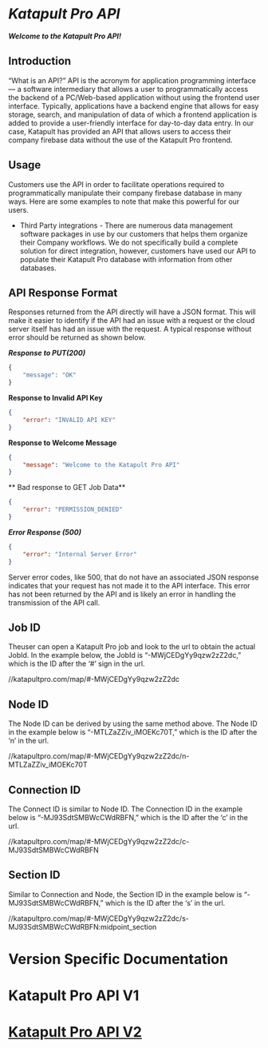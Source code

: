 # ***Katapult Pro API***
***Welcome to the Katapult Pro API!***

## Introduction
“What is an API?” API is the acronym for application programming interface — a software intermediary that allows a user to programmatically access the backend of a PC/Web-based application without using the frontend user interface. Typically, applications have a backend engine that allows for easy storage, search, and manipulation of data of which a frontend application is added to provide a user-friendly interface for day-to-day data entry. In our case, Katapult has provided an API that allows users to access their company firebase data without the use of the Katapult Pro frontend.

## Usage
Customers use the API in order to facilitate operations required to programmatically manipulate their company firebase database in many ways. Here are some examples to note that make this powerful for our users. 
* Third Party integrations - There are numerous data management software packages in use by our customers that helps them organize their Company workflows. We do not specifically build a complete solution for direct integration, however, customers have used our API to populate their Katapult Pro database with information from other databases.

## API Response Format
Responses returned from the API directly will have a JSON format. This will make it easier to identify if the API had an issue with a request or the cloud server itself has had an issue with the request. A typical response without error should be returned as shown below.

***Response to PUT(200)***
```javascript
{
    "message": "OK"
}
```
**Response to Invalid API Key**
```json
{
    "error": "INVALID API KEY"
}
```
**Response to Welcome Message**
```json
{
    "message": "Welcome to the Katapult Pro API"
}
```
** Bad response to GET Job Data**
```json
{
    "error": "PERMISSION_DENIED"
}
```
***Error Response (500)***
```json
{
    "error": "Internal Server Error"
}
```
Server error codes, like 500, that do not have an associated JSON response indicates that your request has not made it to the API interface. This error has not been returned by the API and is likely an error in handling the transmission of the API call.

## Job ID
Theuser can open a Katapult Pro job and look to the url to obtain the actual JobId. In the example below, the JobId is “-MWjCEDgYy9qzw2zZ2dc,” which is the ID after the ‘#’ sign in the url.

//katapultpro.com/map/#-MWjCEDgYy9qzw2zZ2dc

## Node ID
The Node ID can be derived by using the same method above. The Node ID in the example below is “-MTLZaZZiv_iMOEKc70T,” which is the ID after the ‘n’ in the url.

//katapultpro.com/map/#-MWjCEDgYy9qzw2zZ2dc/n-MTLZaZZiv_iMOEKc70T

## Connection ID
The Connect ID is similar to Node ID. The Connection ID in the example below is “-MJ93SdtSMBWcCWdRBFN,” which is the ID after the ‘c’ in the url.

//katapultpro.com/map/#-MWjCEDgYy9qzw2zZ2dc/c-MJ93SdtSMBWcCWdRBFN

## Section ID
Similar to Connection and Node, the Section ID in the example below is “-MJ93SdtSMBWcCWdRBFN,” which is the ID after the ‘s’ in the url.

//katapultpro.com/map/#-MWjCEDgYy9qzw2zZ2dc/s-MJ93SdtSMBWcCWdRBFN:midpoint_section

# Version Specific Documentation
# Katapult Pro API V1
# [Katapult Pro API V2](v2/DocumentationV2.MD)

